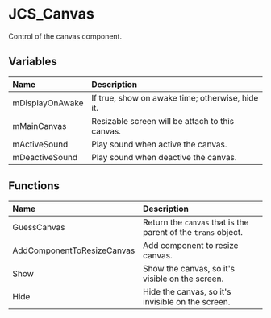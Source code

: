 # JCS_Canvas

Control of the canvas component.

## Variables

| Name            | Description                                      |
|:----------------|:-------------------------------------------------|
| mDisplayOnAwake | If true, show on awake time; otherwise, hide it. |
| mMainCanvas     | Resizable screen will be attach to this canvas.  |
| mActiveSound    | Play sound when active the canvas.               |
| mDeactiveSound  | Play sound when deactive the canvas.             |

## Functions

| Name                       | Description                                                   |
|:---------------------------|:--------------------------------------------------------------|
| GuessCanvas                | Return the `canvas` that is the parent of the `trans` object. |
| AddComponentToResizeCanvas | Add component to resize canvas.                               |
| Show                       | Show the canvas, so it's visible on the screen.                              |
| Hide                       | Hide the canvas, so it's invisible on the screen.                            |
